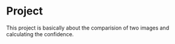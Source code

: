 # Project

This project is basically about the comparision of two images and calculating the confidence.
